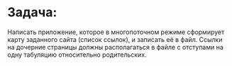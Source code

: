 <h1>Задача:</h1>

Написать приложение, которое в многопоточном режиме сформирует карту заданного сайта (список ссылок), и записать её в файл. 
Ссылки на дочерние страницы должны располагаться в файле с отступами на одну табуляцию относительно родительских.
